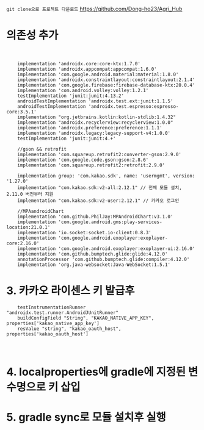 ```git clone으로 프로젝트 다운로드```
https://github.com/Dong-ho23/Agri_Hub
​

# 의존성 추가

​

``` 
    implementation 'androidx.core:core-ktx:1.7.0'
    implementation 'androidx.appcompat:appcompat:1.6.0'
    implementation 'com.google.android.material:material:1.8.0'
    implementation 'androidx.constraintlayout:constraintlayout:2.1.4'
    implementation 'com.google.firebase:firebase-database-ktx:20.0.4'
    implementation 'com.android.volley:volley:1.2.1'
    testImplementation 'junit:junit:4.13.2'
    androidTestImplementation 'androidx.test.ext:junit:1.1.5'
    androidTestImplementation 'androidx.test.espresso:espresso-core:3.5.1'
    implementation "org.jetbrains.kotlin:kotlin-stdlib:1.4.32"
    implementation "androidx.recyclerview:recyclerview:1.0.0"
    implementation 'androidx.preference:preference:1.1.1'
    implementation 'androidx.legacy:legacy-support-v4:1.0.0'
    testImplementation 'junit:junit:4.+'

    //gson && retrofit
    implementation 'com.squareup.retrofit2:converter-gson:2.9.0'
    implementation 'com.google.code.gson:gson:2.8.6'
    implementation 'com.squareup.retrofit2:retrofit:2.9.0'
​
    implementation group: 'com.kakao.sdk', name: 'usermgmt', version: '1.27.0'
    implementation "com.kakao.sdk:v2-all:2.12.1" // 전체 모듈 설치, 2.11.0 버전부터 지원
    implementation "com.kakao.sdk:v2-user:2.12.1" // 카카오 로그인
​
    //MPAandroidChart
    implementation 'com.github.PhilJay:MPAndroidChart:v3.1.0'
    implementation 'com.google.android.gms:play-services-location:21.0.1'
    implementation 'io.socket:socket.io-client:0.8.3'
    implementation 'com.google.android.exoplayer:exoplayer-core:2.16.0'
    implementation 'com.google.android.exoplayer:exoplayer-ui:2.16.0'
    implementation 'com.github.bumptech.glide:glide:4.12.0'
    annotationProcessor 'com.github.bumptech.glide:compiler:4.12.0'
    implementation 'org.java-websocket:Java-WebSocket:1.5.1'
```

# 3. 카카오 라이센스 키 발급후 

        testInstrumentationRunner "androidx.test.runner.AndroidJUnitRunner"
        buildConfigField "String", "KAKAO_NATIVE_APP_KEY", properties['kakao_native_app_key']
        resValue "string", "kakao_oauth_host", properties['kakao_oauth_host']
​
# 4. localproperties에   gradle에 지정된 변수명으로 키 삽입

# 5. gradle sync로 모듈 설치후 실행
